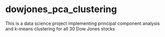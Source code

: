 # dowjones_pca_clustering
This is a data science project implementing principal component analysis and k-means clustering for all 30 Dow Jones stocks
